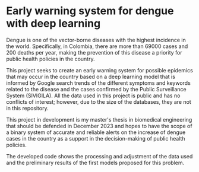 # Early warning system for dengue with deep learning
Dengue is one of the vector-borne diseases with the highest incidence in the world. Specifically, in Colombia, there are more than 69000 cases and 200 deaths per year, making the prevention of this disease a priority for public health policies in the country.

This project seeks to create an early warning system for possible epidemics that may occur in the country based on a deep learning model that is informed by Google search trends of the different symptoms and keywords related to the disease and the cases confirmed by the Public Surveillance System (SIVIGILA). All the data used in this project is public and has no conflicts of interest; however, due to the size of the databases, they are not in this repository.

This project in development is my master's thesis in biomedical engineering that should be defended in December 2023 and hopes to have the scope of a binary system of accurate and reliable alerts on the increase of dengue cases in the country as a support in the decision-making of public health policies.

The developed code shows the processing and adjustment of the data used and the preliminary results of the first models proposed for this problem.